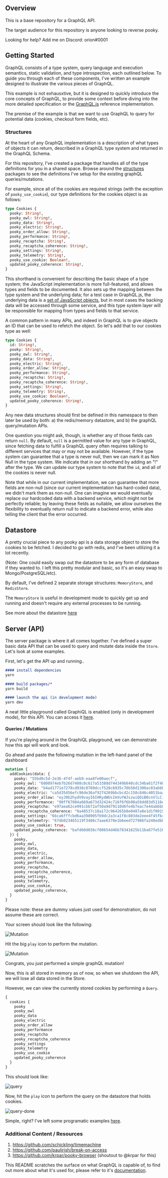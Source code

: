 ## Overview

This is a base repository for a GraphQL API.

The target audience for this repository is anyone looking to reverse pooky.

Looking for help? Add me on Discord: orion#0001

## Getting Started

GraphQL consists of a type system, query language and execution semantics,
static validation, and type introspection, each outlined below. To guide you
through each of these components, I've written an example designed to
illustrate the various pieces of GraphQL.

This example is not exhausxtive, but it is designed to quickly introduce
the core concepts of GraphQL, to provide some context before diving into
the more detailed specification or the [GraphQL.js](https://github.com/graphql/graphql-js)
reference implementation.

The premise of the example is that we want to use GraphQL to query for
potential data (cookies, checkout form fields, etc).

### Structures

At the heart of any GraphQL implementation is a description of what types
of objects it can return, described in a GraphQL type system and returned
in the GraphQL Schema.

For this repository, I've created a package that handles all of the type
definitions for you in a shared space. Browse around the [structures](https://github.com/walmat/pooky-api/tree/master/packages/structures) packages to see the definitions I've setup
for the existing graphQL queries/mutations. 

For example, since all of the cookies are required strings (with the exception
of `pooky_use_cookie`), our type definitions for the cookies object is as follows:

```graphql
type Cookies {
  pooky: String!,
  pooky_owl: String!,
  pooky_data: String!,
  pooky_electric: String!,
  pooky_order_allow: String!,
  pooky_performance: String!,
  pooky_recaptcha: String!,
  pooky_recaptcha_coherence: String!,
  pooky_settings: String!,
  pooky_telemetry: String!,
  pooky_use_cookie: Boolean!,
  updated_pooky_coherence: String!,
}
```

This shorthand is convenient for describing the basic shape of a type
system; the JavaScript implementation is more full-featured, and allows types
and fields to be documented. It also sets up the mapping between the
type system and the underlying data; for a test case in GraphQL.js, the
underlying data is a [set of JavaScript objects](https://github.com/graphql/graphql-js/blob/master/src/__tests__/starWarsData.js),
but in most cases the backing data will be accessed through some service, and
this type system layer will be responsible for mapping from types and fields to
that service.

A common pattern in many APIs, and indeed in GraphQL is to give
objects an ID that can be used to refetch the object. So let's add
that to our cookies type as well:

```graphql
type Cookies {
  id: String!,
  pooky: String!,
  pooky_owl: String!,
  pooky_data: String!,
  pooky_electric: String!,
  pooky_order_allow: String!,
  pooky_performance: String!,
  pooky_recaptcha: String!,
  pooky_recaptcha_coherence: String!,
  pooky_settings: String!,
  pooky_telemetry: String!,
  pooky_use_cookie: Boolean!,
  updated_pooky_coherence: String!,
}
```

Any new data structures should first be defined in this namespace to then
later be used by both: a) the redis/memory datastore, and b) the graphQL
query/mutation APIs.

One question you might ask, though, is whether any of those fields can return
`null`. By default, `null` is a permitted value for any type in GraphQL,
since fetching data to fulfill a GraphQL query often requires talking
to different services that may or may not be available. However, if the
type system can guarantee that a type is never null, then we can mark
it as Non Null in the type system. We indicate that in our shorthand
by adding an "!" after the type. We can update our type system to note
that the `id`, and all of the cookies is never null.

Note that while in our current implementation, we can guarantee that more
fields are non-null (since our current implementation has hard-coded data),
we didn't mark them as non-null. One can imagine we would eventually
replace our hardcoded data with a backend service, which might not be
perfectly reliable; by leaving these fields as nullable, we allow
ourselves the flexibility to eventually return null to indicate a backend
error, while also telling the client that the error occurred.

## Datastore

A pretty crucial piece to any pooky api is a data storage object to store the cookies
to be fetched. I decided to go with redis, and I've been utilizing it a lot recently.

(Note: One could easily swap out the datastore to be any form of database if they wanted to.
I left this pretty modular and basic, so it's an easy swap to Mongo/PostgreSQL/etc).

By default, I've defined 2 separate storage structures: `MemoryStore`, and `RedisStore`.

The `MemoryStore` is useful in development mode to quickly get up and running and doesn't require
any external processes to be running. 

See more about the datastore [here](https://github.com/walmat/pooky-api/tree/master/packages/datastore)

## Server (API)

The server package is where it all comes together. I've defined a super basic data API that can be used
to query and mutate data inside the `Store`. Let's look at some examples.

First, let's get the API up and running..

```md
#### install dependencies
yarn

#### build packages/*
yarn build

#### launch the api (in development mode)
yarn dev
```

A neat little playground called GraphiQL is enabled (only in development mode), for this API. You can access it [here](http://localhost:5000/api/v1/data). 

#### Queries / Mutations

If you're playing around in the GraphiQL playground, we can demonstrate how this api will work and look.

Go ahead and paste the following mutation in the left-hand panel of the dashboard

```graphql
mutation {
  addCookies(data: {
    pooky: "55bd0c5d-2e36-4f4f-aeb9-eaa8fe00aecf",
    pooky_owl: "6800974eb7b26d7408c0c617a53388d744349b640cdc34ba61f2f4829fbf7ced",
    pooky_data: "b4ad1771e7278cd938c0789dccf528c6935c70b50d1300ac03abbb50e857bfd0",
    pooky_electric: "ca5d35456efc96de36af9274269bbcbcd2c158c846c4051baaa2de5efa574e2e",
    pooky_order_allow: "eyJ0b2hydV9vayI6IHRydWUsImVuYWJszwiQOiB0cnVlLCJhbGxfcmVsZWFzZXMiOnRydWUsInNwbGF5X2VudiI6InByb2QiLCAibW91c2Vfc2NvcmUiOjEwMCwiYnlwYXNzIjp0cnVlfQ",
    pooky_performance: "90ff67084a669a673d32424c716f6f6b98a59dd83d5116e8187df230550341b892fff72ab92932237c175603d6f4fdc4",
    pooky_recaptcha: "e97aea62ce991cbb72af50a9d79110d6fe4b7eac7e44abbb87bebcb5095b88c1edd028289cebf2c1fb1e69d684b8595f",
    pooky_recaptcha_coherence: "0a48537c18a172c964265b8e0487a8e1d1f09151920859249c2f1d2a2c05fa1b57fd5c2a5766ad2545c43847ce4cc3d5",
    pooky_settings: "6bca6fffcbd6aa398905fb9dc2a3ca1f8c803de2eee4f45fb41a4ffc70061fa1f5d3575bf720aabc2be8efb74d850bec",
    pooky_telemetry: "67db023465119f3486c7aae6378e1b6eed727986fa248edbb36322217cc997baa78579a0239e472d3e1f343e2f79b318",
    pooky_use_cookie: true,
    updated_pooky_coherence: "bafd60d036cf80654d46b78341625b11ba67fe510fbbba40d71c00ed6a8f59cb",
  }) {
    pooky,
    pooky_owl,
    pooky_data,
    pooky_electric,
    pooky_order_allow,
    pooky_performance,
    pooky_recaptcha,
    pooky_recaptcha_coherence,
    pooky_settings,
    pooky_telemetry,
    pooky_use_cookie,
    updated_pooky_coherence,
  }
}
``` 

Please note: these are dummy values just used for demonstration, do not assume these are correct.

Your screen should look like the following:

![Mutation](https://github.com/walmat/pooky-api/blob/master/public/mutation.PNG)

Hit the big `play` icon to perform the mutation. 

![Mutation](https://github.com/walmat/pooky-api/blob/master/public/mutation-done.PNG)

Congrats, you just performed a simple graphQL mutation!

Now, this is all stored in memory as of now, so when we shutdown the API, we will lose all data stored in the Store.

However, we can view the currently stored cookies by performing a `Query`.

```graphql
{
  cookies {
    pooky
    pooky_owl
    pooky_data
    pooky_electric
    pooky_order_allow
    pooky_performance
    pooky_recaptcha
    pooky_recaptcha_coherence
    pooky_settings
    pooky_telemetry
    pooky_use_cookie
    updated_pooky_coherence
  }
}
```

This should look like:

![query](https://github.com/walmat/pooky-api/blob/master/public/query.PNG)

Now, hit the `play` icon to perform the query on the datastore that holds cookies.

![query-done](https://github.com/walmat/pooky-api/blob/master/public/query-done.PNG)

Simple, right? I've left some programatic examples [here](https://github.com/walmat/pooky-api/tree/master/packages/datastore/examples).

### Additional Content /  Resources

1. https://github.com/schickling/timemachine
2. https://github.com/paulirish/break-on-access
3. https://github.com/krpar/pooky-browser (shoutout to @krpar for this)

This README scratches the surface on what GraphQL is capable of, to find out
more about what it's used for, please refer to it's [documentation](https://graphql.org).
